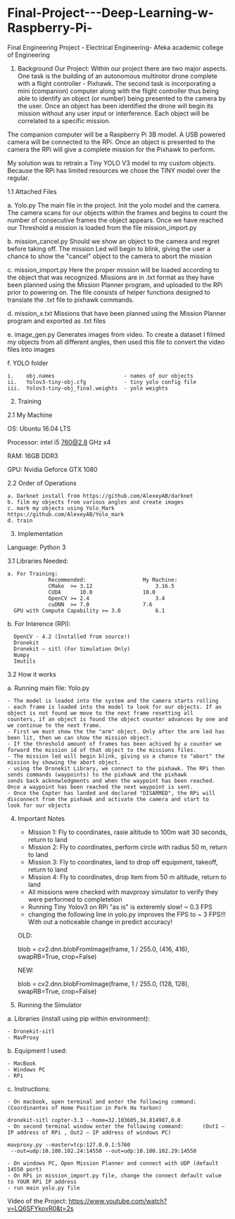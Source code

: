 # Final-Project---Deep-Learning-w-Raspberry-Pi-
Final Engineering Project - Electrical Engineering- Afeka academic college of Engineering
1. Background
Our Project: Within our project there are two major aspects. One task is the building of an autonomous multirotor drone complete with a flight controller - Pixhawk. The second task is incorporating a mini (companion) computer along with the flight controller thus being able to identify an object (or number) being presented to the camera by the user. Once an object has been identified the drone will begin its mission without any user input or interference. Each object will be correlated to a specific mission. 

The companion computer will be a Raspberry Pi 3B model. A USB powered camera will be connected to the RPi. Once an object is presented to the camera the RPi will give a complete mission for the Pixhawk to perform. 

My solution was to retrain a Tiny YOLO V3 model to my custom objects. Because the RPi has limited resources we chose the TINY model over the regular.

1.1 Attached Files

  a. Yolo.py
  The main file in the project. Init the yolo model and the camera. The camera scans for our objects within the frames and begins to count the number of consecutive frames the object appears. Once we have reached our Threshold a mission is loaded from the file mission_import.py
  
  b. mission_cancel.py
  Should we show an object to the camera and regret before taking off. The mission Led will begin to blink, giving the user a chance to show the "cancel" object to the camera to abort the mission
  
  c. mission_import.py
  Here the proper mission will be loaded according to the object that was recognized. Missions are in .txt format as they have been planned using the Mission Planner program, and uploaded to the RPi prior to powering on. The file consists of helper functions designed to translate the .txt file to pixhawk commands.
  
  d. mission_x.txt
  Missions that have been planned using the Mission Planner program and exported as .txt files
  
  e. image_gen.py
  Generates images from video. To create a dataset I filmed my objects from all different angles, then used this file to convert the video files into images
  
  f. YOLO folder
  
    i.    obj.names                      - names of our objects
    ii.   Yolov3-tiny-obj.cfg            - tiny yolo config file
    iii.  Yolov3-tiny-obj_final.weights  - yolo weights
    
2. Training

  2.1 My Machine
  
  OS:         Ubuntu 16.04 LTS
  
  Processor:  intel i5 760@2.8 GHz x4
  
  RAM:        16GB DDR3
  
  GPU:        Nvidia Geforce GTX 1080
  
  2.2 Order of Operations 
  
    a. Darknet install from https://github.com/AlexeyAB/darknet
    b. film my objects from various angles and create images
    c. mark my objects using Yolo_Mark https://github.com/AlexeyAB/Yolo_mark
    d. train
  
3. Implementation

  Language: Python 3 
  
  3.1 Libraries Needed:
  
    a. For Training: 
                 Recommended: 	               My Machine:
                 CMake  >= 3.12                    3.16.5
                 CUDA      10.0     	       10.0
                 OpenCV >= 2.4  	               3.4
                 cuDNN  >= 7.0	               7.6
      GPU with Compute Capability >= 3.0           6.1
      
   b. For Interence (RPi):
   
      OpenCV - 4.2 (Installed from source!)
      Dronekit
      Dronekit – sitl (For Simulation Only)
      Numpy
      Imutils
      
 3.2 How it works
 
  a. Running main file: Yolo.py
  
    - The model is loaded into the system and the camera starts rolling
    - each frame is loaded into the model to look for our objects. If an object is not found we move to the next frame resetting all   
    counters, if an object is found the object counter advances by one and we continue to the next frame.
    - First we must show the the "arm" object. Only after the arm led has been lit, then we can show the mission object. 
    - If the threshold amount of frames has been achived by a counter we forward the mission id of that object to the missions files.
    - The mission led will begin blink, giving us a chance to "abort" the mission by showing the abort object.
    - using the Dronekit Library, we connect to the pixhawk. The RPi then sends commands (waypoints) to the pixhawk and the pixhawk 
    sends back acknowledgments and when the waypoint has been reached. Once a waypoint has been reached the next waypoint is sent.
    - Once the Copter has landed and declared "DISARMED", the RPi will disconnect from the pixhawk and activate the camera and start to 
    look for our objects
    
4. Important Notes
    
    - Mission 1: Fly to coordinates, rasie altitude to 100m wait 30 seconds, return to land
    - Mission 2: Fly to coordinates, perform circle with radius 50 m, return to land
    - Mission 3: Fly to coordinates, land to drop off equipment, takeoff, return to land
    - Mission 4: Fly to coordinates, drop item from 50 m altitude, return to land
    - All missions were checked with mavproxy simulator to verify they were performed to completetion
    - Running Tiny Yolov3 on RPi "as is" is exteremly slow! ~ 0.3 FPS
    - changing the following line in yolo.py improves the FPS to ~ 3 FPS!!! With out a noticeable change in predict accuracy!
    
    OLD:
    
    blob = cv2.dnn.blobFromImage(frame, 1 / 255.0, (416, 416),
        swapRB=True, crop=False)

    NEW:

    blob = cv2.dnn.blobFromImage(frame, 1 / 255.0, (128, 128),
        swapRB=True, crop=False)
        
5. Running the Simulator
  
  a. Libraries (install using pip within environment):
  
    - Dronekit-sitl
    - MavProxy
  
  b. Equipment I used:
  
    - MacBook
    - Windows PC
    - RPi
  
  c. Instructions:
  
    - On macbook, open terminal and enter the following command:  (Coordinantes of Home Position in Park Ha Yarkon)
    
    dronekit-sitl copter-3.3 --home=32.103605,34.814987,0.0
    - On second terminal window enter the following command:      (Out1 – IP address of RPi , Out2 – IP address of windows PC)
    
    mavproxy.py --master=tcp:127.0.0.1:5760
     --out=udp:10.100.102.24:14550 --out=udp:10.100.102.29:14550
    
    - On windows PC, Open Mission Planner and connect with UDP (default 14550 port)
    - On RPi in mission_import.py file, change the connect default value to YOUR RPi IP address
    - run main yolo.py file

Video of the Project:
https://www.youtube.com/watch?v=LQ6SFYkovR0&t=2s
    



    

      

  
